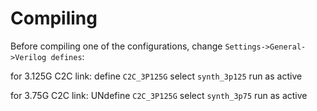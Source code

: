 # Compiling
Before compiling one of the configurations, change `Settings->General->Verilog defines`:

for 3.125G C2C link:
define `C2C_3P125G`
select `synth_3p125` run as active

for 3.75G C2C link:
UNdefine `C2C_3P125G`
select `synth_3p75` run as active

